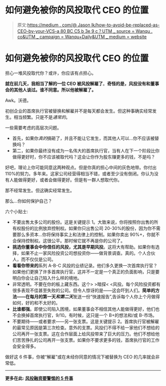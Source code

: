 # 如何避免被你的风投取代 CEO 的位置

> 原文:[https://medium . com/@ Jason lk/how-to-avoid-be-replaced-as-CEO-by-your-VCS-a 80 BC C5 b 3e 9 c？UTM _ source = Wanqu . co&UTM _ campaign = Wanqu+Daily&UTM _ medium = website](https://medium.com/@jasonlk/how-to-avoid-being-replaced-as-ceo-by-your-vcs-a80bcc5b3e9c?utm_source=wanqu.co&utm_campaign=Wanqu+Daily&utm_medium=website)

# 如何避免被你的风投取代 CEO 的位置

担心一堆风投取代你？或许，你应该有点担心。

**就在前几天，我相当了解的一位 CEO 被风投解雇了**。**奇怪的是，风投没有和董事会的其他人谈过。谁不同意。所以他被解雇了。**

Awk。沃德。

初创企业的首席执行官被替换和解雇并不是每天都会发生。但这种事确实经常发生。相当频繁。只是不是*通常的*。



一些需要考虑的高层次问题。

*   首先，如果你*真的*搞砸了，并且不能让它发生，而其他人可以…你不应该被替换吗？
*   第二，如果你最终没有成为一名伟大的首席执行官，当有人在下一个阶段比你做得更好时，你不应该被取代吗？这会让你作为股东赚更多的钱，不是吗？

好吧，理论上你可能同意这两种观点。但是你真的担心中间的灰色地带。你付出 110%的努力。多年来。这家公司经营得相当不错，或者至少没有倒闭。你认为没有人能做得更好，或者会做得更好。但是有一群人想取代你。

那不经常发生。但这确实经常发生。

那么…你如何保护自己？

六个小贴士:

*   不要出售太多公司的股份。这是关键提示 1。大致来说，你将按照你出售的所有权股份的比例放弃控制权。如果你只出售公司 20-30%的股份，因为你不需要那么多资本…你将保持事实上和法律上的控制。如果你卖出 90%+，你就不会保持控制权。这很公平。那时候它就不再是你的公司了。
*   **挑选你董事会中你信任的风投，尤其是早期风投**。这将大有帮助。如果你有选择，如果不止一家风险投资公司想投资你——做背景调查。真的。个人合伙人，而不仅仅是公司。
*   **看看你带来的**系列 A-B-C 风投的业绩记录。他们多久更换一次首席执行官？如果他们更换了许多首席执行官，这并不一定是一个真正的负面影响，只是要明白你会让自己陷入什么样的境地。
*   非常透明。不要在你的板上藏东西。这个> >暗探< <风投。每个风险投资都有很多表现不佳甚至失败的公司。但令人惊讶的是——这会吓到人们。**简单的方法——在每月的第一天*和第二天***发送一份“快速报告”,告诉每个人你上个月做得如何，好的和不太好的。
*   **比谁都强**。即使公司陷入困境，如果董事会不相信其他人能做得更好，他们也不会换掉首席执行官，9/10。有时候，这只是一个 B+的想法和/或 B-市场。
*   不要期待——或者要求——另一张支票。这是关键提示 2。首席执行官被解雇的最常见原因是第三次检查。意外的支票。风投们不得不给一家他们不想给的公司再开一张支票。这在合作层面上给风投带来了巨大的压力。他们不想给他们苦苦挣扎的公司再开一张支票。如果你不要求更多的钱，首席执行官的工作会安全得多。

做好这 6 件事，你被“解雇”或在未经你同意的情况下被替换为 CEO 的几率就会非常低。

_______

**更多在此:** [**风投融资要警惕的 5 件事**](https://www.saastr.com/5-things-to-be-wary-of-in-vc-financings/)

